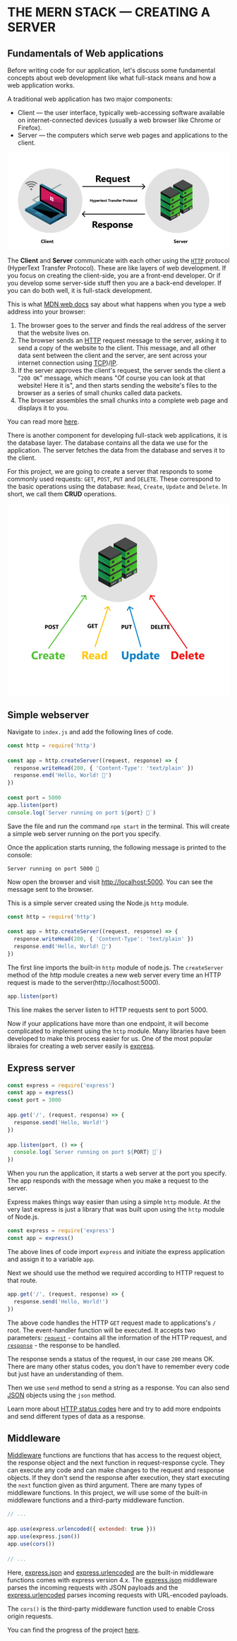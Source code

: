 # THE **MERN** STACK — CREATING A SERVER

## Fundamentals of Web applications

Before writing code for our application, let's discuss some fundamental concepts about web development like what full-stack means and how a web application works.

A traditional web application has two major components: 

- Client — the user interface, typically web-accessing software available on internet-connected devices (usually a web browser like Chrome or Firefox).
- Server — the computers which serve web pages and applications to the client.

![Client-Server](/assests/07-client-server.png)

The **Client** and **Server** communicate with each other using the [`HTTP`](https://developer.mozilla.org/en-US/docs/Web/HTTP) protocol (HyperText Transfer Protocol). These are like layers of web development. If you focus on creating the client-side, you are a front-end developer. Or if you develop some server-side stuff then you are a back-end developer. If you can do both well, it is full-stack development. 

This is what [MDN web docs](https://developer.mozilla.org/en-US/) say about what happens when you type a web address into your browser:

1) The browser goes to the server and finds the real address of the server that the website lives on.
2) The browser sends an [HTTP](https://developer.mozilla.org/en-US/docs/Web/HTTP) request message to the server, asking it to send a copy of the website to the client. This message, and all other data sent between the client and the server, are sent across your internet connection using [TCP](https://en.wikipedia.org/wiki/Transmission_Control_Protocol))/[IP](https://en.wikipedia.org/wiki/IP_address).
3) If the server approves the client's request, the server sends the client a "`200 OK`" message, which means "Of course you can look at that website! Here it is", and then starts sending the website's files to the browser as a series of small chunks called data packets.
4) The browser assembles the small chunks into a complete web page and displays it to you.

You can read more [here](https://developer.mozilla.org/en-US/docs/Learn/Getting_started_with_the_web/How_the_Web_works).

There is another component for developing full-stack web applications, it is the database layer. The database contains all the data we use for the application. The server fetches the data from the database and serves it to the client.

For this project, we are going to create a server that responds to some commonly used requests: `GET`, `POST`, `PUT` and `DELETE`. These correspond to the basic operations using the database: `Read`, `Create`, `Update` and `Delete`. In short, we call them **CRUD** operations.

![CRUD](/assests/08-CRUD.png)

## Simple webserver

Navigate to `index.js` and add the following lines of code.

```js
const http = require('http')

const app = http.createServer((request, response) => {
  response.writeHead(200, { 'Content-Type': 'text/plain' })
  response.end('Hello, World! 👋')
})

const port = 5000
app.listen(port)
console.log(`Server running on port ${port} 🚀`)
```

Save the file and run the command `npm start` in the terminal. This will create a simple web server running on the port you specify.

Once the application starts running, the following message is printed to the console:

```
Server running on port 5000 🚀
```

Now open the browser and visit [http://localhost:5000](http://localhost:5000). You can see the message sent to the browser.

This is a simple server created using the Node.js `http` module.

```js
const http = require('http')

const app = http.createServer((request, response) => {
  response.writeHead(200, { 'Content-Type': 'text/plain' })
  response.end('Hello, World! 👋')
})
```

The first line imports the built-in `http` module of node.js. The `createServer` method of the http module creates a new web server every time an HTTP request is made to the server(http://localhost:5000).

```js
app.listen(port)
```

This line makes the server listen to HTTP requests sent to port 5000.

Now if your applications have more than one endpoint, it will become complicated to implement using the `http` module. Many libraries have been developed to make this process easier for us. One of the most popular libraies for creating a web server easily is [express](https://expressjs.com/).

## Express server

```js
const express = require('express')
const app = express()
const port = 3000

app.get('/', (request, response) => {
  response.send('Hello, World!')
})

app.listen(port, () => {
  console.log(`Server running on port ${PORT} 🚀`)
})
```

When you run the application, it starts a web server at the port you specify. The app responds with the message when you make a request to the server.

Express makes things way easier than using a simple `http` module. At the very last express is just a library that was built upon using the `http` module of Node.js.

```js
const express = require('express')
const app = express()
```

The above lines of code import `express` and initiate the express application and assign it to a variable `app`.

Next we should use the method we required according to HTTP request to that route. 

```js
app.get('/', (request, response) => {
  response.send('Hello, World!')
})
```

The above code handles the HTTP `GET` request made to applications's `/` root. The event-handler function will be executed. It accepts two parameters: [`request`](https://developer.mozilla.org/en-US/docs/Web/HTTP/Messages#http_requests) - contains all the information of the HTTP request, and [`response`](https://developer.mozilla.org/en-US/docs/Web/HTTP/Messages#http_responses) - the response to be handled.

The response sends a status of the request, in our case `200` means OK. There are many other status codes, you don't have to remember every code but just have an understanding of them.

Then we use `send` method to send a string as a response. You can also send [JSON](https://developer.mozilla.org/en-US/docs/Web/JavaScript/Reference/Global_Objects/JSON) objects using the `json` method.

Learn more about [HTTP status codes](https://developer.mozilla.org/en-US/docs/Web/HTTP/Status) here and try to add more endpoints and send different types of data as a response.

## Middleware

[Middleware](https://expressjs.com/en/guide/using-middleware.html) functions are functions that has access to the request object, the response object and the next function in request-response cycle. They can execute any code and can make changes to the request and response objects. If they don't send the response after execution, they start executing the `next` function given as third argument. There are many types of middleware functions. In this project, we will use some of the built-in middleware functions and a third-party middleware function.

```js
// ...

app.use(express.urlencoded({ extended: true }))
app.use(express.json())
app.use(cors())

// ...
```

Here, [express.json](https://expressjs.com/en/4x/api.html#express.json) and [express.urlencoded](https://expressjs.com/en/4x/api.html#express.urlencoded) are the built-in middleware functions comes with express version 4.x. The [express.json](https://expressjs.com/en/4x/api.html#express.json) middleware parses the incoming requests with JSON payloads and the [express.urlencoded](https://expressjs.com/en/4x/api.html#express.urlencoded) parses incoming requests with URL-encoded payloads.

The `cors()` is the third-party middleware function used to enable Cross origin requests.

You can find the progress of the project [here](https://github.com/giridhar7632/mern-notes-app/tree/925aaf6e5f17e82828ef768c3fac24b74009dfa5).
